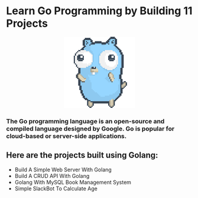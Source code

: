 # Learn Go Programming by Building 11 Projects

<div align="center">
  <img src="./golang.gif"/>
</div>

### The Go programming language is an open-source and compiled language designed by Google. Go is popular for cloud-based or server-side applications.

## Here are the projects built using Golang:

-    Build A Simple Web Server With Golang
-    Build A CRUD API With Golang
-    Golang With MySQL Book Management System
-    Simple SlackBot To Calculate Age
